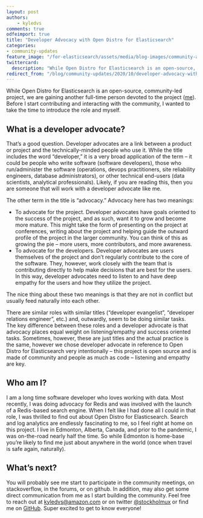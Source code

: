 ```yaml
---
layout: post
authors:
    - kyledvs
comments: true
odfeimport: true
title: "Developer Advocacy with Open Distro for Elasticsearch"
categories:
- community-updates
feature_image: "/for-elasticsearch/assets/media/blog-images/community-addition.png"
twittercard:
  description: "While Open Distro for Elasticsearch is an open-source, community-led project, we are gaining another full-time person devoted to the project me. Before I start contributing and interacting with the community, I wanted to take the time to introduce the role and myself."
redirect_from: "/blog/community-updates/2020/10/developer-advocacy-with-open-distro/"
---
```


While Open Distro for Elasticsearch is an open-source, community-led project, we are gaining another full-time person devoted to the project ([me](https://www.linkedin.com/in/kyle-davis-search)). Before I start contributing and interacting with the community, I wanted to take the time to introduce the role and myself.

<!--more-->

## What is a developer advocate?

That’s a good question. Developer advocates are a link between a product or project and the technically-minded people who use it. While the title includes the word “developer,” it is a very broad application of the term – it could be people who write software (software developers), those who run/administer the software (operations, devops practitioners, site reliability engineers, database administrators), or other technical end-users (data scientists, analytical professionals). Likely, if you are reading this, then you are someone that will work with a developer advocate like me.

The other term in the title is “advocacy.” Advocacy here has two meanings: 

* To advocate for the project. Developer advocates have goals oriented to the success of the project, and as such, want it to grow and become more mature. This might take the form of presenting on the project at conferences, writing about the project and helping guide the outward profile of the project in the larger community. You can think of this as growing the pie – more users, more contributors, and more awareness.
* To advocate for the developers. Developer advocates are users themselves of the project and don’t regularly contribute to the core of the software. They, however, work closely with the team that is contributing directly to help make decisions that are best for the users. In this way, developer advocates need to listen to and have deep empathy for the users and how they utilize the project.

The nice thing about these two meanings is that they are not in conflict but usually feed naturally into each other.

There are similar roles with similar titles (“developer evangelist”, “developer relations engineer”, etc.) and, outwardly, seem to be doing similar tasks. The key difference between these roles and a developer advocate is that advocacy places equal weight on listening/empathy and success oriented tasks. Sometimes, however, these are just titles and the actual practice is the same, however we chose developer advocate in reference to Open Distro for Elasticsearch very intentionally – this project is open source and is made of community and people as much as code – listening and empathy are key.

## Who am I?

I am a long time software developer who loves working with data. Most recently, I was doing advocacy for Redis and was involved with the launch of a Redis-based search engine. When I felt like I had done all I could in that role, I was thrilled to find out about Open Distro for Elasticsearch. Search and log analytics are endlessly fascinating to me, so I feel right at home on this project. I live in Edmonton, Alberta, Canada, and prior to the pandemic, I was on-the-road nearly half the time. So while Edmonton is home-base you’re likely to find me just about anywhere in the world (once when travel is safe again, naturally).

## What’s next?

You will probably see me start to participate in the community meetings, on stackoverflow, in the forums, or on github. In addition, may also get some direct communication from me as I start building the community. Feel free to reach out at [kyledvs@amazon.com](mailto:kyledvs@amazon.com) or on twitter [@stockholmux](https://twitter.com/stockholmux) or find me on [GitHub](https://github.com/stockholmux). Super excited to get to know everyone!
